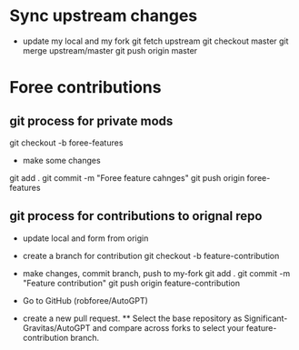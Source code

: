 
# Sync upstream changes
* update my local and my fork
git fetch upstream
git checkout master
git merge upstream/master
git push origin master


# Foree contributions 

## git process for private mods
git checkout -b foree-features

* make some changes

git add .
git commit -m "Foree feature cahnges"
git push origin foree-features

## git process for contributions to orignal repo
* update local and form from origin
* create a branch for contribution
git checkout -b feature-contribution

* make changes, commit branch, push to my-fork
git add .
git commit -m "Feature contribution"
git push origin feature-contribution

* Go to GitHub (robforee/AutoGPT) 
* create a new pull request. 
** Select the base repository as Significant-Gravitas/AutoGPT and compare across forks to select your feature-contribution branch.

